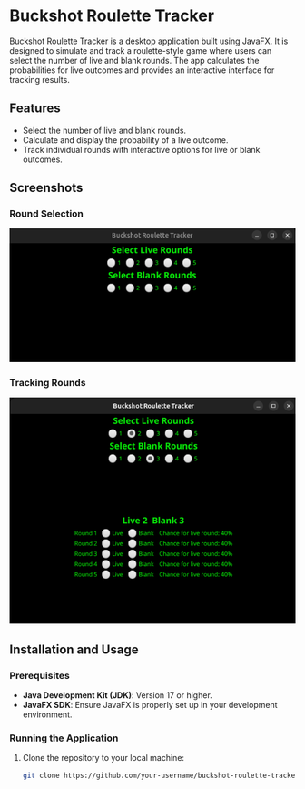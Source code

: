 # Buckshot Roulette Tracker

Buckshot Roulette Tracker is a desktop application built using JavaFX. It is designed to simulate and track a roulette-style game where users can select the number of live and blank rounds. The app calculates the probabilities for live outcomes and provides an interactive interface for tracking results.

## Features

- Select the number of live and blank rounds.
- Calculate and display the probability of a live outcome.
- Track individual rounds with interactive options for live or blank outcomes.

## Screenshots

### Round Selection

![Select number of live and blank rounds](src/main/resources/screenshots/select_rounds.png)

### Tracking Rounds

![Track for each round](src/main/resources/screenshots/rounds_selected.png)

## Installation and Usage

### Prerequisites

- **Java Development Kit (JDK)**: Version 17 or higher.
- **JavaFX SDK**: Ensure JavaFX is properly set up in your development environment.

### Running the Application

1. Clone the repository to your local machine:
   ```bash
   git clone https://github.com/your-username/buckshot-roulette-tracker.git
   ```
